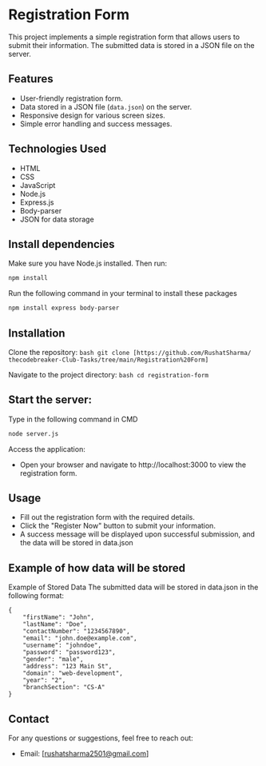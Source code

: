 
# Registration Form 

This project implements a simple registration form that allows users to submit their information. The submitted data is stored in a JSON file on the server.


## Features

- User-friendly registration form.
- Data stored in a JSON file (`data.json`) on the server.
- Responsive design for various screen sizes.
- Simple error handling and success messages.

## Technologies Used

- HTML
- CSS
- JavaScript
- Node.js
- Express.js
- Body-parser
- JSON for data storage

## Install dependencies
Make sure you have Node.js installed. 
Then run:

```bash
npm install
```
Run the following command in your terminal to install these packages
```bash
npm install express body-parser
```
## Installation
 Clone the repository:
    ```bash
git clone [https://github.com/RushatSharma/ thecodebreaker-Club-Tasks/tree/main/Registration%20Form]
    ```
  
  Navigate to the project directory:
    ```bash
    cd registration-form
    ```

## Start the server:
Type in the following command in CMD
```bash
node server.js
```
Access the application:
- Open your browser and navigate to http://localhost:3000 to view the registration form.

## Usage
- Fill out the registration form with the required details.
- Click the "Register Now" button to submit your information.
- A success message will be displayed upon successful submission, and the data will be stored in data.json


## Example of how data will be stored 
Example of Stored Data
The submitted data will be stored in data.json in the following format:

    {
        "firstName": "John",
        "lastName": "Doe",
        "contactNumber": "1234567890",
        "email": "john.doe@example.com",
        "username": "johndoe",
        "password": "password123",
        "gender": "male",
        "address": "123 Main St",
        "domain": "web-development",
        "year": "2",
        "branchSection": "CS-A"
    }
 




## Contact

For any questions or suggestions, feel free to reach out:

- Email: [rushatsharma2501@gmail.com]


